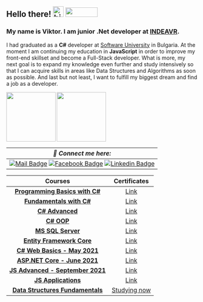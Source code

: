 ## Hello there! <img src="https://user-images.githubusercontent.com/1303154/88677602-1635ba80-d120-11ea-84d8-d263ba5fc3c0.gif" width="28px" alt="hi">  <img width="85" height="25" src="https://visitor-badge.glitch.me/badge?page_id=ViktorNikoloov">
### My name is Viktor. I am junior .Net developer at [INDEAVR](https://indeavr.com/).
I had graduated as a **C#** developer at  [Software University](https://softuni.bg/) in Bulgaria. At the moment I am continuing my education in **JavaScript** in order to improve my front-end skillset and become a Full-Stack developer. What is more, my next goal is to expand my knowledge even further and study intensively so that I can acquire skills in areas like Data Structures and Algorithms as soon as possible. And last but not least, I want to fulfill my biggest dream and find a job as a developer.

  <img height="130" align="left" src="https://github-readme-stats.vercel.app/api?username=ViktorNikoloov&count_private=true&theme=tokyonight&hide=issues&show_icons=true" />
  <img height="130" src="https://github-readme-stats.vercel.app/api/top-langs/?username=ViktorNikoloov&layout=compact&theme=tokyonight" />

| ***📧 Connect me here:*** |
| :-: |
|[![Mail Badge](https://img.shields.io/badge/-ViktorNikoloov-c0392b?style=flat&labelColor=c0392b&logo=gmail&logoColor=white)](mailto:viktor.g.nikolov@gmail.com) [![Facebook Badge](https://img.shields.io/badge/-ViktorNikolov-1ca0f1?style=flat&labelColor=1ca0f1&logo=facebook&logoColor=white&link=https://www.facebook.com/viktor.nikolov/)](https://www.facebook.com/viktor.nikolov/) [![Linkedin Badge](https://img.shields.io/badge/LinkedIn-0077B5?style=flat&labelColor=1ca0f1&logo=linkedin&logoColor=white)](https://www.linkedin.com/in/viktor-nikolov-6b5671221/)

|**Courses**|**Certificates**| 
   | :---:  | :---:  |
   |<a href="https://softuni.bg/trainings/2808/programming-basics-with-c-sharp-march-2020" > **Programming Basics with C#** </a>   | <a href="https://softuni.bg/certificates/details/81371/99d70d1e"> Link</a> |
   |<a href="https://softuni.bg/trainings/2830/csharp-fundamentals-may-2020"> **Fundamentals with C#** </a>| <a href="https://softuni.bg/certificates/details/86238/dcced4d2"> Link</a> |
   |<a href="https://softuni.bg/trainings/3007/csharp-advanced-september-2020"> **C# Advanced** </a>| <a href="https://softuni.bg/certificates/details/90411/003b73d8"> Link</a> |
   |<a href="https://softuni.bg/trainings/3008/csharp-oop-october-2020"> **C# OOP** </a>| <a href="https://softuni.bg/certificates/details/95831/26523c53"> Link</a> |
   |<a href="https://softuni.bg/trainings/3272/ms-sql-january-2021"> **MS SQL Server** </a>| <a href="https://softuni.bg/certificates/details/98015/bb686a60"> Link</a> |
   |<a href="https://softuni.bg/trainings/3221/entity-framework-core-february-2021"> **Entity Framework Core** </a>| <a href="https://softuni.bg/certificates/details/102724/5f0e3a60"> Link</a> |
   |<a href="https://softuni.bg/trainings/3353/csharp-web-basics-basics-may-2021/internal"> **C# Web Basics - May 2021** </a>| <a href="https://softuni.bg/certificates/details/109513/8a54da9d"> Link</a> |
   |<a href="https://softuni.bg/trainings/3354/asp-dot-net-core-june-2021"> **ASP.NET Core - June 2021** </a>| <a href="https://softuni.bg/certificates/details/113479/bb8087ea"> Link</a> |
   |<a href="https://softuni.bg/trainings/3487/js-advanced-september-2021"> **JS Advanced - September 2021** </a>| <a href="https://softuni.bg/certificates/details/114954/fbde4ae8"> Link</a> |
   |<a href="https://softuni.bg/trainings/3488/js-applications-october-2021"> **JS Applications** </a>| <a href="https://softuni.bg/certificates/details/141553/96ba8218">Link</a> |
   |<a href="https://softuni.bg/trainings/3921/data-structures-fundamentals-with-csharp-november-2022"> **Data Structures Fundamentals** </a>| <a href="https://github.com/ViktorNikoloov/SoftUni/tree/master/Homeworks/12.Data%20Structures">Studying now</a> |





